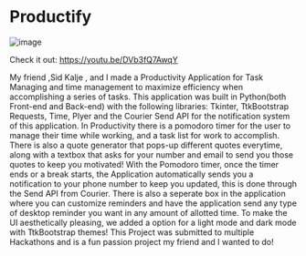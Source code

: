 # Productify

![image](https://user-images.githubusercontent.com/112336121/220042520-1421d416-133d-4659-a8f4-36f4d9c0ccad.png)

Check it out: https://youtu.be/DVb3fQ7AwqY

My friend ,Sid Kalje , and I made a Productivity Application for Task Managing and time management to maximize efficiency when accomplishing a series of tasks. This application was built in Python(both Front-end and Back-end) with the following libraries: Tkinter, TtkBootstrap Requests, Time, Plyer and the Courier Send API for the notification system of this application. In Productivity there is a pomodoro timer for the user to manage their time while working, and a task list for work to accomplish. There is also a quote generator that pops-up different quotes everytime, along with a textbox that asks for your number and email to send you those quotes to keep you motivated! With the Pomodoro timer, once the timer ends or a break starts, the Application automatically sends you a notification to your phone number to keep you updated, this is done through the Send API from Courier. There is also a seperate box in the application where you can customize reminders and have the application send any type of desktop reminder you want in any amount of allotted time. To make the UI aesthetically pleasing, we added a option for a light mode and dark mode with TtkBootstrap themes! This Project was submitted to multiple Hackathons and is a fun passion project my friend and I wanted to do! 
